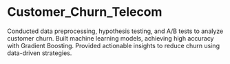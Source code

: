 # Customer_Churn_Telecom
Conducted data preprocessing, hypothesis testing, and A/B tests to analyze customer churn. Built machine learning models, achieving high accuracy with Gradient Boosting. Provided actionable insights to reduce churn using data-driven strategies.

